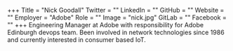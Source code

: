 +++
Title = "Nick Goodall"
Twitter = ""
LinkedIn = ""
GitHub = ""
Website = ""
Employer = "Adobe"
Role = ""
Image = "nick.jpg"
GitLab = ""
Facebook = ""
+++
Engineering Manager at Adobe with responsibility for Adobe Edinburgh devops team. Been involved in network technologies since 1986 and currently interested in consumer based IoT.